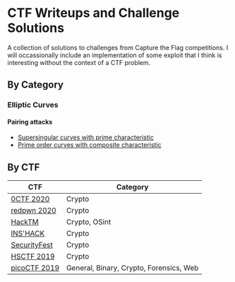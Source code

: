 # CTF Writeups and Challenge Solutions

A collection of solutions to challenges from Capture the Flag competitions. I will occassionally include an implementation of some exploit that I think is interesting without the context of a CTF problem.

## By Category

### Elliptic Curves

#### Pairing attacks
- [Supersingular curves with prime characteristic](/tools/mov.html)
- [Prime order curves with composite characteristic](/misc/superprime/)


## By CTF

| CTF  | Category |
| ------------- | ------------- |
| [0CTF 2020](/0CTF)  | Crypto |
| [redpwn 2020](/redpwn)  | Crypto |
| [HackTM](/HackTM)  | Crypto, OSint |
| [INS'HACK](/INS’HACK)  | Crypto |
| [SecurityFest](/SecurityFest)  | Crypto  |
| [HSCTF 2019](/hsctf-2019/)  | Crypto  |
| [picoCTF 2019](/picoCTF-2019)  | General, Binary, Crypto, Forensics, Web  |

